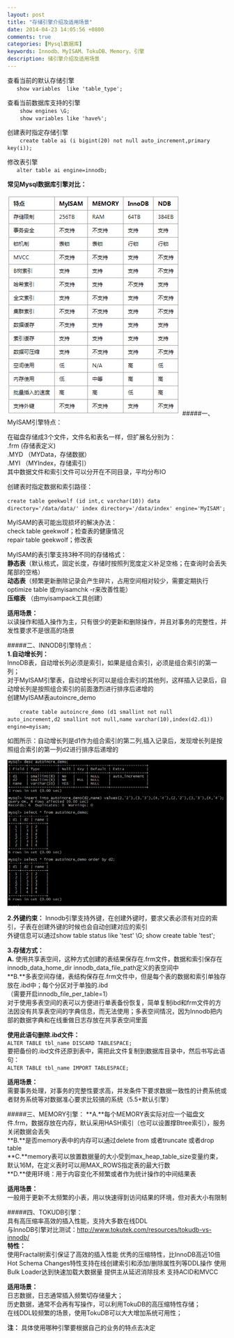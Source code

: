 ```yaml
---
layout: post
title: "存储引擎介绍及适用场景"
date: 2014-04-23 14:05:56 +0800
comments: true
categories: [Mysql数据库]
keywords: Innodb、MyISAM、TokuDB、Memory、引擎
description: 储引擎介绍及适用场景
---
```


查看当前的默认存储引擎<br>
`   show variables  like 'table_type';`

查看当前数据库支持的引擎<br>
`    show engines \G;`<br>
`    show variables like 'have%';`
<!--more-->
创建表时指定存储引擎<br>
`    create table ai (i bigint(20) not null auto_increment,primary key(i));`<br>

修改表引擎<br>
`   alter table ai engine=innodb;`

**常见Mysql数据库引擎对比：**

![](/images/mysql/engines.png)
#####一、MyISAM引擎特点：<br>

在磁盘存储成3个文件，文件名和表名一样，但扩展名分别为：<br>
.frm        (存储表定义)<br>
.MYD     （MYData，存储数据）<br>
.MYI       （MYIndex，存储索引）<br>
其中数据文件和索引文件可以分开在不同目录，平均分布IO

创建表时指定数据和索引路径：<br>

`create table geekwolf (id int,c varchar(10)) data directory='/data/data/' index directory='/data/index' engine='MyISAM';`

MyISAM的表可能出现损坏的解决办法：<br>
check table geekwolf；检查表的健康情况<br>
repair table geekwolf；修改表<br>

MyISAM的表引擎支持3种不同的存储格式：<br>
**静态表**（默认格式，固定长度，存储时按照列宽度定义补足空格；在查询时会丢失尾部的空格）<br>
**动态表**（频繁更新删除记录会产生碎片，占用空间相对较少，需要定期执行optimize table 或myisamchk -r来改善性能）<br>
**压缩表** （由myisampack工具创建）<br>

**适用场景：**<br>
以读操作和插入操作为主，只有很少的更新和删除操作，并且对事务的完整性，并发性要求不是很高的场景

#####二、INNODB引擎特点：<br>
**1.自动增长列：**<br>
    InnoDB表，自动增长列必须是索引，如果是组合索引，必须是组合索引的第一列；<br>
    对于MyISAM引擎表，自动增长列可以是组合索引的其他列，这样插入记录后，自动增长列是按照组合索引的前面激烈进行排序后递增的<br>
    创建MyISAM表autoincre_demo<br>

`     create table autoincre_demo (d1 smallint not null auto_increment,d2 smallint not null,name varchar(10),index(d2.d1)) engine=myisam; `

如图所示：自动增长列是d1作为组合索引的第二列,插入记录后，发现增长列是按照组合索引的第一列d2进行排序后递增的

![](/images/mysql/autoincre.png)<br>

**2.外键约束：**
  Innodb引擎支持外键，在创建外键时，要求父表必须有对应的索引，子表在创建外键的时候也会自动创建对应的索引<br>
  外键信息可以通过show table status like 'test' \G;  show create table 'test';<br>

**3.存储方式：**<br>
**A.** 使用共享表空间，这种方式创建的表结果保存在.frm文件，数据和索引保存在innodb\_data\_home\_dir innodb\_data\_file\_path定义的表空间中<br>
**B.**多表空间存储，表结构保存在.frm文件中，但是每个表的数据和索引单独存放在.ibd中；每个分区对于单独的.ibd<br>
   （需要开启innodb_file_per_table=1）<br>
 对于使用多表空间的表可以方便进行单表备份恢复，简单复制ibd和frm文件的方法因没有共享表空间的字典信息，而无法使用；多表空间情况，因为Innodb把内部的数据字典和在线重做日志存放在共享表空间里面

**使用此语句删除.ibd文件：**<br>
`ALTER TABLE tbl_name DISCARD TABLESPACE;`<br>
要把备份的.ibd文件还原到表中，需把此文件复制到数据库目录中，然后书写此语句：<br>
`ALTER TABLE tbl_name IMPORT TABLESPACE;`

**适用场景：**<br>
需要事务处理，对事务的完整性要求高，并发条件下要求数据一致性的计费系统或者财务系统等对数据准心要求比较搞的系统（5.5+默认引擎）

#####三、MEMORY引擎：
 **A.**每个MEMORY表实际对应一个磁盘文件.frm，数据存放在内存，默认采用HASH索引（也可以设置撑Btree索引），服务关闭数据会丢失<br>
 **B.**是否memory表中的内存可以通过delete from 或者truncate 或者drop table<br>
**C.**memory表可以放置数据量的大小受到max_heap_table_size变量约束，默认16M，在定义表时可以用MAX_ROWS指定表的最大行数<br>
**D.**使用环境：用于内容变化不频繁或者作为统计操作的中间结果表

**适用场景：**<br>
一般用于更新不太频繁的小表，用以快速得到访问结果的环境，但对表大小有限制


#####四、TOKUDB引擎：<br>
   具有高压缩率高效的插入性能，支持大多数在线DDL<br>
   与InnoDB引擎对比测试：http://www.tokutek.com/resources/tokudb-vs-innodb/<br>
   **特性：**<br>
    使用Fractal树索引保证了高效的插入性能
    优秀的压缩特性，比InnoDB高近10倍
    Hot Schema Changes特性支持在线创建索引和添加/删除属性列等DDL操作
    使用Bulk Loader达到快速加载大数据量
    提供主从延迟消除技术
    支持ACID和MVCC

**适用场景：**<br>
日志数据，日志通常插入频繁切存储量大；<br>
历史数据，通常不会再有写操作，可以利用TokuDB的高压缩特性存储；<br>
在线DDL较频繁的场景，使用TokuDB可以大大增加系统可用性；

**注：**
具体使用哪种引擎要根据自己的业务的特点去决定
